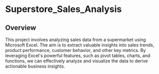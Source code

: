 # Superstore_Sales_Analysis 
## Overview
This project involves analyzing sales data from a supermarket using Microsoft Excel. The aim is to extract valuable insights into sales trends, product performance, customer behavior, and other key metrics. By leveraging Excel's powerful features, such as pivot tables, charts, and functions, we can effectively analyze and visualize the data to derive actionable business insights.
